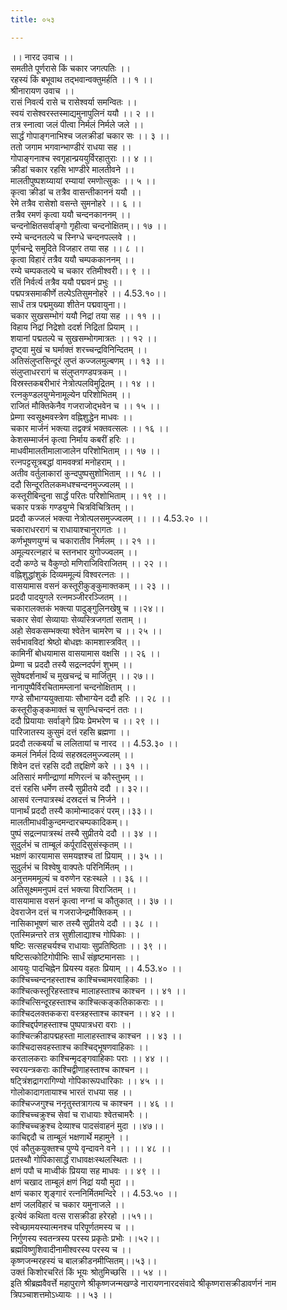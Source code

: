 ```yaml
---
title: ०५३

---
```

।। नारद उवाच ।।  
समतीते पूर्णरासे किं चकार जगत्पतिः ।।  
रहस्यं किं बभूवाथ तद्भवान्वक्तुमर्हति ।। १ ।।  
श्रीनारायण उवाच ।।  
रासं निवर्त्य रासे च रासेश्वर्या समन्वितः ।।  
स्वयं रासेश्वरस्तस्माद्यमुनापुलिनं ययौ ।। २ ।।  
तत्र स्नात्वा जलं पीत्वा निर्मलं निर्मले जले ।।  
सार्द्धं गोपाङ्गनाभिश्च जलक्रीडां चकार सः ।। ३ ।।  
ततो जगाम भगवान्भाण्डीरं राधया सह ।।  
गोपाङ्गनाश्च स्वगृहान्प्रययुर्विरहातुराः ।। ४ ।।  
क्रीडां चकार रहसि भाण्डीरे मालतीवने ।।  
मालतीपुष्पशय्यायां रम्यायां रमणोत्सुकः ।। ५ ।।  
कृत्वा क्रीडां च तत्रैव वासन्तीकाननं ययौ ।।  
रेमे तत्रैव रासेशो वसन्ते सुमनोहरे ।। ६ ।।  
तत्रैव रमणं कृत्वा ययौ चन्दनकाननम् ।।  
चन्दनोक्षितसर्वाङ्गो गृहीत्वा चन्दनोक्षितम्।। १७ ।।  
रम्ये चन्दनतल्पे च स्निग्धे चन्दनपल्लवे ।।  
पूर्णचन्द्रे समुदिते विजहार तया सह ।। ८ ।।  
कृत्वा विहारं तत्रैव ययौ चम्पककाननम् ।।  
रम्ये चम्पकतल्पे च चकार रतिमीश्वरी।। ९ ।।  
रतिं निर्वर्त्य तत्रैव ययौ पद्मवनं प्रभुः ।।  
पद्मपत्रसमाकीर्णे तल्पेऽतिसुमनोहरे ।। 4.53.१०।।  
सार्धं तत्र पद्ममुख्या शीतेन पद्मवायुना।।  
चकार सुखसम्भोगं ययौ निद्रां तया सह ।। ११ ।।  
विहाय निद्रां निद्रेशो ददर्श निद्रितां प्रियाम् ।।  
शयानां पद्मतल्पे च सुखसम्भोगमात्रतः ।। १२ ।।  
दृष्ट्वा मुखं च घर्माक्तं शरच्चन्द्रविनिन्दितम् ।।  
अतिसंलुप्तसिन्दूरं लुप्तं कज्जलमुल्बणम् ।। १३ ।।  
संलुप्ताधररागं च संलुप्तगण्डपत्रकम् ।।  
विस्रस्तकबरीभारं नेत्रोत्पलविमुद्रितम् ।। १४ ।।  
रत्नकुण्डलयुग्मेनामूल्येन परिशोभितम् ।।  
राजितं मौक्तिकेनैव गजराजोद्भवेन च ।। १५ ।।  
प्रेम्णा स्वसूक्ष्मवस्त्रेण वह्निशुद्धेन माधवः ।।  
चकार मार्जनं भक्त्या तद्वक्त्रं भक्तवत्सलः ।। १६ ।।  
केशसम्मार्जनं कृत्वा निर्माय कबरीं हरिः ।।  
माधवीमालतीमालाजालेन परिशोभिताम् ।। १७ ।।  
रत्नपट्टसूत्रबद्धां वामवक्त्रां मनोहराम् ।।  
अतीव वर्तुलाकारां कुन्दपुष्पसुशोभिताम् ।। १८ ।।  
ददौ सिन्दूरतिलकमधश्चन्दनमुज्ज्वलम् ।।  
कस्तूरीबिन्दुना सार्द्धं परितः परिशोभिताम् ।। १९ ।।  
चकार पत्रकं गण्डयुग्मे चित्रविचित्रितम् ।।  
प्रददौ कज्जलं भक्त्या नेत्रोत्पलसमुज्ज्वलम् ।। ।। 4.53.२० ।।  
चकाराधररागं च राधायाश्चानुरागतः ।।  
कर्णभूषणयुग्मं च चकारातीव निर्मलम् ।। २१ ।।  
अमूल्यरत्नहारं च स्तनभार युगोज्ज्वलम् ।।  
ददौ कण्ठे च वैकुण्ठो मणिराजिविराजितम् ।। २२ ।।  
वह्निशुद्धांशुकं दिव्यममूल्यं विश्वरत्नतः ।।  
वासयामास वसनं कस्तूरीकुङ्कुमाक्तकम् ।। २३ ।।  
प्रददौ पादयुगले रत्नमञ्जीररञ्जितम् ।।  
चकारालक्तकं भक्त्या पादुङ्गुलिनखेषु च ।।२४।।  
चकार सेवां सेव्यायाः सेव्यस्त्रिजगतां सताम् ।।  
अहो सेवकसम्भक्त्या श्वेतेन चामरेण च ।। २५ ।।  
सर्वभावविदां श्रेष्ठो बोधज्ञः कामशास्त्रवित् ।।  
कामिनीं बोधयामास वासयामास वक्षसि ।। २६ ।।  
प्रेम्णा च प्रददौ तस्यै सद्रत्नदर्पणं शुभम् ।।  
सुवेषदर्शनार्थं च मुखचन्द्रं च मार्जितुम् ।। २७।।  
नानापुष्पैर्विरचितामम्लानां चन्दनोक्षिताम् ।।  
गण्डे सौभाग्ययुक्तायाः सौभाग्येन ददौ हरिः ।। २८ ।।  
कस्तूरीकुङ्कमाक्तं च सुगन्धिचन्दनं ततः ।।  
ददौ प्रियायाः सर्वाङ्गे प्रियः प्रेमभरेण च ।। २९ ।।  
पारिजातस्य कुसुमं दत्तं रहसि ब्रह्मणा ।।  
प्रददौ तत्कबर्यां च ललितायां च नारद ।। 4.53.३० ।।  
कमलं निर्मलं दिव्यं सहस्रदलमुज्ज्वलम् ।।  
शिवेन दत्तं रहसि ददौ तद्दक्षिणे करे ।। ३१ ।।  
अतिसारं मणीन्द्राणां मणिरत्नं च कौस्तुभम् ।।  
दत्तं रहसि धर्मेण तस्यै सुप्रीतये ददौ ।। ३२।।  
आसवं रत्नपात्रस्थं दस्रदत्तं च निर्जने ।।  
पानार्थं प्रददौ तस्यै कामोन्मादकरं परम्।।३३।।  
मालतीमाधवीकुन्दमन्दारचम्पकादिकम्।।  
पुष्पं सद्रत्नपात्रस्थं तस्यै सुप्रीतये ददौ ।। ३४ ।।  
सुदुर्लभं च ताम्बूलं कर्पूरादिसुसंस्कृतम् ।।  
भक्षणं कारयामास समयज्ञश्च तां प्रियाम् ।। ३५ ।।  
सुदुर्लभं च विश्वेषु वाक्पतेः परिनिर्मितम् ।।  
अनुत्तमममूल्यं च वरुणेन रहःस्थले ।। ३६ ।।  
अतिसूक्ष्ममनुपमं दत्तं भक्त्या विराजितम् ।।  
वासयामास वसनं कृत्वा नग्नां च कौतुकात् ।। ३७ ।।  
देवराजेन दत्तं च गजराजेन्द्रमौक्तिकम् ।।  
नासिकाभूषणं चारु तस्यै सुप्रीतये ददौ ।। ३८ ।।  
एतस्मिन्नन्तरे तत्र सुशीलाद्याश्च गोपिकाः ।।  
षष्टिः सत्सहचर्यश्च राधायाः सुप्रतिष्ठिताः ।। ३९ ।।  
षष्टिसत्कोटिगोपीभिः सार्धं संहृष्टमानसाः ।।  
आययुः पादचिह्नेन प्रियस्य वहतः प्रियाम् ।। 4.53.४० ।।  
काश्चिच्चन्दनहस्ताश्च काश्चिच्चामरवाहिकाः ।।  
काश्चित्कस्तूरिहस्ताश्च मालाहस्ताश्च काश्चन ।। ४१ ।।  
काश्चित्सिन्दूरहस्ताश्च काश्चित्कङ्कतिकाकराः ।।  
काश्चिदलक्तककरा वस्त्रहस्ताश्च काश्चन ।। ४२ ।।  
काश्चिद्दर्पणहस्ताश्च पुष्पपात्रधरा वराः ।।  
काश्चित्क्रीडापद्महस्ता मालाहस्ताश्च काश्चन ।। ४३ ।।  
काश्चिदासवहस्ताश्च काश्चिद्भूषणवाहिकाः ।।  
करतालकराः काश्चिन्मृदङ्गवाहिकाः पराः ।। ४४ ।।  
स्वरयन्त्रकराः काश्चिद्वीणाहस्ताश्च काश्चन ।।  
षट्त्रिंशद्रागरागिण्यो गोपिकारूपधारिकाः ।। ४५ ।।  
गोलोकादागतायाश्च भारतं राधया सह ।।  
काश्चिज्जगुश्च ननृतुस्तत्रागत्य च काश्चन ।। ४६ ।।  
काश्चिच्चक्रुश्च सेवां च राधायाः श्वेतचामरैः ।।  
काश्चिच्चक्रुश्च देव्याश्च पादसंवाहनं मुदा ।।४७।।  
काचिद्ददौ च ताम्बूलं भक्षणार्थे महामुने ।।  
एवं कौतुकयुक्तश्च पुण्ये वृन्दावने वने ।। ।। ४८ ।।  
प्रतस्थौ गोपिकासार्द्धं राधावक्षःस्थलस्थितः ।।  
क्षणं पपौ च माध्वीकं प्रियया सह माधवः ।। ४९ ।।  
क्षणं चखाद ताम्बूलं क्षणं निद्रां ययौ मुदा ।।  
क्षणं चकार शृङ्गारं रत्ननिर्मितमन्दिरे ।। 4.53.५० ।।  
क्षणं जलविहारं च चकार यमुनाजले ।।  
इत्येवं कथिता वत्स रासक्रीडा हरेरहो ।।५१।।  
स्वेच्छामयस्यात्मनश्च परिपूर्णतमस्य च ।।  
निर्गुणस्य स्वतन्त्रस्य परस्य प्रकृतेः प्रभोः ।।५२।।  
ब्रह्मविष्णुशिवादीनामीश्वरस्य परस्य च ।।  
कृष्णजन्मरहस्यं च बालक्रीडनमीप्सितम्।।५३।।  
उक्तं किशोरचरितं किं भूयः श्रोतुमिच्छसि ।। ५४ ।।  
इति श्रीब्रह्मवैवर्त्ते महापुराणे श्रीकृष्णजन्मखण्डे नारायणनारदसंवादे श्रीकृष्णरासक्रीडावर्णनं नाम त्रिपञ्चाशत्तमोऽध्यायः ।। ५३ ।।